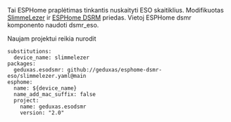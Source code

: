 Tai ESPHome praplėtimas tinkantis nuskaityti ESO skaitiklius.
Modifikuotas [SlimmeLezer](https://github.com/zuidwijk/dsmr)
ir [ESPHome DSRM](https://github.com/esphome/esphome) priedas. 
Vietoj ESPHome dsmr komponento naudoti dsmr_eso.



Naujam projektui reikia nurodit

```
substitutions:
  device_name: slimmelezer
packages:
  geduxas.esodsmr: github://geduxas/esphome-dsmr-eso/slimmelezer.yaml@main
esphome:
  name: ${device_name}
  name_add_mac_suffix: false
  project:
    name: geduxas.esodsmr
    version: "2.0"
```
